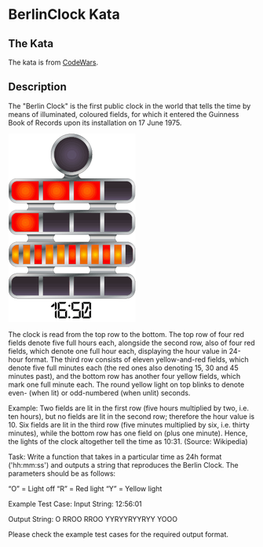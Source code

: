 # BerlinClock Kata   

## The Kata

The kata is from [CodeWars](https://www.codewars.com/kata/5a1463678ba9145a670000f9).

## Description

The "Berlin Clock" is the first public clock in the world that tells the time by means of illuminated, coloured fields, for which it entered the Guinness Book of Records upon its installation on 17 June 1975.

![Berlin clock](./docs/img/img.png)

The clock is read from the top row to the bottom. The top row of four red fields denote five full hours each, alongside the second row, also of four red fields, which denote one full hour each, displaying the hour value in 24-hour format. The third row consists of eleven yellow-and-red fields, which denote five full minutes each (the red ones also denoting 15, 30 and 45 minutes past), and the bottom row has another four yellow fields, which mark one full minute each. The round yellow light on top blinks to denote even- (when lit) or odd-numbered (when unlit) seconds.

Example: Two fields are lit in the first row (five hours multiplied by two, i.e. ten hours), but no fields are lit in the second row; therefore the hour value is 10.
Six fields are lit in the third row (five minutes multiplied by six, i.e. thirty minutes), while the bottom row has one field on (plus one minute). Hence, the lights of the clock altogether tell the time as 10:31. (Source: Wikipedia)

Task: Write a function that takes in a particular time as 24h format ('hh:mm:ss') and outputs a string that reproduces the Berlin Clock. The parameters should be as follows:

“O” = Light off
“R” = Red light
“Y” = Yellow light

Example Test Case:
Input String:
12:56:01

Output String:
O
RROO
RROO
YYRYYRYYRYY
YOOO

Please check the example test cases for the required output format.